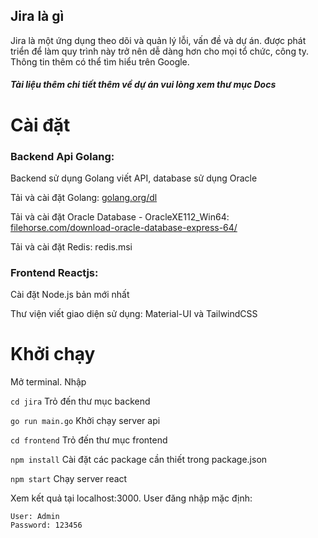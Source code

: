 ## Jira là gì

Jira là một ứng dụng theo dõi và quản lý lỗi, vấn đề và dự án.
được phát triển để làm quy trình này trở nên dễ dàng hơn cho mọi tổ chức, công ty.
Thông tin thêm có thể tìm hiểu trên Google.

##### Tài liệu thêm chi tiết thêm về dự án vui lòng xem thư mục ***Docs***

# Cài đặt

### Backend Api Golang:

Backend sử dụng Golang viết API, database sử dụng Oracle

Tải và cài đặt Golang: [golang.org/dl](https://golang.org/dl)

Tải và cài đặt Oracle Database - OracleXE112_Win64: [filehorse.com/download-oracle-database-express-64/](https://filehorse.com/download-oracle-database-express-64/)

Tải và cài đặt Redis: redis.msi

### Frontend Reactjs:

Cài đặt Node.js bản mới nhất

Thư viện viết giao diện sử dụng: Material-UI và TailwindCSS

# Khởi chạy

Mở terminal. Nhập

`cd jira` Trỏ đến thư mục backend

`go run main.go` Khởi chạy server api

`cd frontend` Trỏ đến thư mục frontend

`npm install` Cài đặt các package cần thiết trong package.json

`npm start` Chạy server react

Xem kết quả tại localhost:3000. User đăng nhập mặc định:

```
User: Admin
Password: 123456
```



